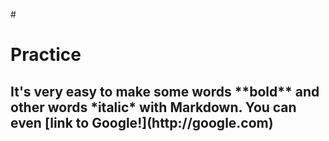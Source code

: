 #<h1>Practice
<h2>It's very easy to make some words **bold** and other words *italic* with
Markdown. You can even [link to Google!](http://google.com)
